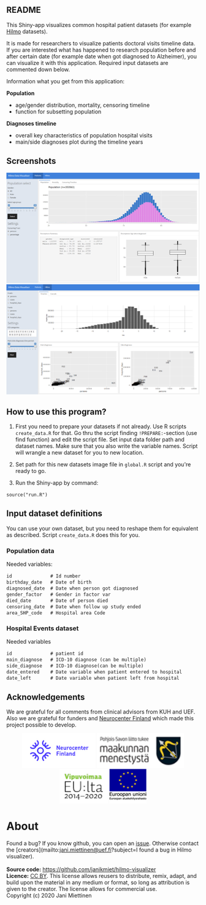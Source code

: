## README

This Shiny-app visualizes common hospital patient datasets (for example [Hilmo](https://thl.fi/fi/tilastot-ja-data/ohjeet-tietojen-toimittamiseen/hoitoilmoitusjarjestelma-hilmo) datasets). 

It is made for researchers to visualize patients doctoral visits timeline data. If you are interested what has happened to research population before and after certain date (for example date when got diagnosed to Alzheimer), you can visualize it with this application. Required input datasets are commented down below.

Information what you get from this application:

**Population**

- age/gender distribution, mortality, censoring timeline
- function for subsetting population

**Diagnoses timeline**

- overall key characteristics of population hospital visits
- main/side diagnoses plot during the timeline years


## Screenshots

![](doc/hilmoviz1.png)
![](doc/hilmoviz2.png)

## How to use this program?

1) First you need to prepare your datasets if not already. Use R scripts `create_data.R` for that. Go thru the script finding `!PREPARE:`-section (use find function) and edit the script file. Set input data folder path and dataset names. Make sure that you also write the variable names. Script will wrangle a new dataset for you to new location.

2) Set path for this new datasets image file in `global.R` script and you're ready to go. 

3) Run the Shiny-app by command:

```
source("run.R")
```

## Input dataset definitions

You can use your own dataset, but you need to reshape them for equivalent as described. Script `create_data.R` does this for you.


### Population data

Needed variables:

```
id              # Id number
birthday_date   # Date of birth
diagnosed_date  # Date when person got diagnosed
gender_factor   # Gender in factor var
died_date       # Date of person died
censoring_date  # Date when follow up study ended
area_SHP_code   # Hospital area Code
```

### Hospital Events dataset

Needed variables

```
id              # patient id
main_diagnose   # ICD-10 diagnose (can be multiple)
side_diagnose   # ICD-10 diagnose(can be multiple)
date_entered    # Date variable when patient entered to hospital 
date_left       # Date variable when patient left from hospital
```


## Acknowledgements

We are grateful for all comments from clinical advisors from KUH and UEF. Also we are grateful for funders and [Neurocenter Finland](https://neurocenterfinland.fi/) which made this project possible to develop. 

<p align="center">
  <img src="./img/neurocenter_small.jpg" height="90" title="hover text">
  <img src="./img/image002.png" height="90" title="hover text">
  <img src="./img/image003.png" height="90" title="hover text">
  <img src="./img/image004.png" height="90" title="hover text">
</p>


About
===================

Found a bug? If you know github, you can open an [issue](https://github.com/janikmiet/hilmo-visualizer/issues). Otherwise contact the [creators](mailto:jani.miettinen@uef.fi?subject=I found a bug in Hilmo visualizer).
</br>
</br>
**Source code:** <https://github.com/janikmiet/hilmo-visualizer>
</br>
**Licence:** [CC BY](https://creativecommons.org/licenses/by/4.0/). This license allows reusers to distribute, remix, adapt, and build upon the material in any medium or format, so long as attribution is given to the creator. The license allows for commercial use.
</br>
Copyright (c) 2020 Jani Miettinen </br>
</br>

